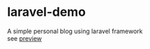 # laravel-demo
A simple personal blog using laravel framework
<br>see [preview](http://47.100.237.232/ "Laravel Demo")
